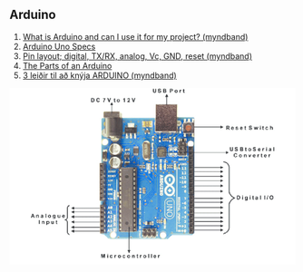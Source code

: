 ## Arduino 

1. [What is Arduino and can I use it for my project? (myndband)](https://www.youtube.com/watch?v=CSx6k-zXlLE&list=PLYutciIGBqC2FdMRLZIbPJ-pr7_0KByDN&index=2)
1. [Arduino Uno Specs](https://store.arduino.cc/products/arduino-uno-rev3?selectedStore=eu)
1. [Pin layout; digital, TX/RX, analog, Vc, GND, reset (myndband)](https://www.youtube.com/watch?v=09zfRaLEasY)
1. [The Parts of an Arduino](https://learn.adafruit.com/ladyadas-learn-arduino-lesson-number-0/take-a-tour#the-parts-of-an-arduino-1850093-4)
1. [3 leiðir til að knýja ARDUINO (myndband)](https://www.programmingelectronics.com/power-arduino/)

![Arduino Hardware](https://github.com/VESM2VT/Efni/blob/main/Myndir/Arduino-Uno-basic-connectivity-layout.png)

<!--
Búa til töflu Arduino Uno Technical Specifications
- straumur, vin etc
https://components101.com/microcontrollers/arduino-uno

- Don't connect anything to Digital 0 or 1 unless you are super sure because it will affect your Arduino's ability to communicate!
- ekki nota 5V til að knýja Arduino
- varlega með vin
- the max current you can pull continously is approximately. 1.5 Watt / (Input Voltage - 1 V - 5 V) = in Amps. So for 9V, the max for continuous current is 1.5/(9-1-5) = 0.5 Amps

-->
